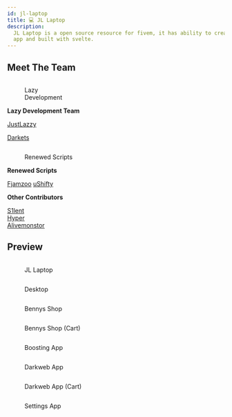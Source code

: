 ```yaml
---
id: jl-laptop
title: 💻 JL Laptop
description:
  JL Laptop is a open source resource for fivem, it has ability to create more
  app and built with svelte.
---
```


## Meet The Team

<div style={{'text-align': 'center', display: 'flex', 'flex-direction': 'column', 'justify-content': 'center', 'align-items': 'center'}}>

<figure><img src="https://media.discordapp.net/attachments/995214046414508094/995214463223464036/Comission_Alit_20220204211842.png?width=100&#x26;height=100" alt=""/><figcaption><p>Lazy<br/>Development</p></figcaption></figure>

**Lazy Development Team**

[JustLazzy](https://github.com/JustLazzy)

[Darkets](https://github.com/darkets)

<figure><img src="https://avatars.githubusercontent.com/u/103452336?s=100&#x26;v=4" style={{'border-radius': '50%'}} alt=""/><figcaption><p>Renewed Scripts</p></figcaption></figure>

**Renewed Scripts**

[Fjamzoo](https://github.com/FjamZoo)
[uShifty](https://github.com/uShifty)

**Other Contributors**

<div>

[S1lent](https://github.com/S1lentcodes)<br/>
[Hyper](https://github.com/itsHyper) <br/>
[Alivemonstor](https://github.com/Alivemonstor)

</div>

</div>

## Preview

<figure><img src="https://media.discordapp.net/attachments/921376697792733184/1011956412252950568/unknown.png" alt=""/><figcaption><p>JL Laptop</p></figcaption></figure>

<figure><img src="https://media.discordapp.net/attachments/921376697792733184/1011956551755517962/unknown.png" alt=""/><figcaption><p>Desktop</p></figcaption></figure>

<figure><img src="https://media.discordapp.net/attachments/921376697792733184/1011957010968891412/unknown.png" alt=""/><figcaption><p>Bennys Shop</p></figcaption></figure>

<figure><img src="https://media.discordapp.net/attachments/921376697792733184/1011957096050335794/unknown.png" alt=""/><figcaption><p>Bennys Shop (Cart)</p></figcaption></figure>

<figure><img src="https://media.discordapp.net/attachments/921376697792733184/1011957650101116999/unknown.png" alt=""/><figcaption><p>Boosting App</p></figcaption></figure>

<figure><img src="https://media.discordapp.net/attachments/921376697792733184/1011957740555468810/unknown.png" alt=""/><figcaption><p>Darkweb App</p></figcaption></figure>

<figure><img src="https://media.discordapp.net/attachments/921376697792733184/1011957891160358922/unknown.png" alt=""/><figcaption><p>Darkweb App (Cart)</p></figcaption></figure>

<figure><img src="https://media.discordapp.net/attachments/921376697792733184/1011957954297212989/unknown.png" alt=""/><figcaption><p>Settings App</p></figcaption></figure>
